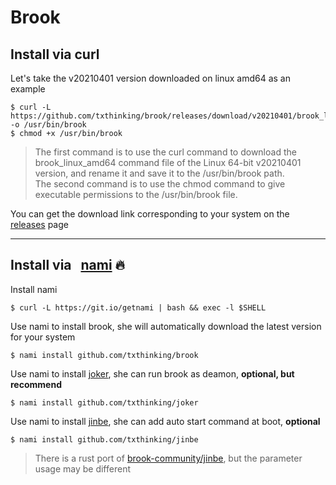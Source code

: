 # Brook

## Install via curl

Let's take the v20210401 version downloaded on linux amd64 as an example

```
$ curl -L https://github.com/txthinking/brook/releases/download/v20210401/brook_linux_amd64 -o /usr/bin/brook
$ chmod +x /usr/bin/brook
```

> The first command is to use the curl command to download the brook_linux_amd64 command file of the Linux 64-bit v20210401 version, and rename it and save it to the /usr/bin/brook path.<br/>
> The second command is to use the chmod command to give executable permissions to the /usr/bin/brook file.

You can get the download link corresponding to your system on the [releases](https://github.com/txthinking/brook/releases) page

---

## Install via &nbsp; [nami](https://github.com/txthinking/nami) 🔥

Install nami

```
$ curl -L https://git.io/getnami | bash && exec -l $SHELL
```

Use nami to install brook, she will automatically download the latest version for your system

```
$ nami install github.com/txthinking/brook
```

Use nami to install [joker](https://github.com/txthinking/joker), she can run brook as deamon, **optional, but recommend**

```
$ nami install github.com/txthinking/joker
```

Use nami to install [jinbe](https://github.com/txthinking/jinbe), she can add auto start command at boot, **optional**

```
$ nami install github.com/txthinking/jinbe
```

> There is a rust port of [brook-community/jinbe](https://github.com/brook-community/jinbe), but the parameter usage may be different
